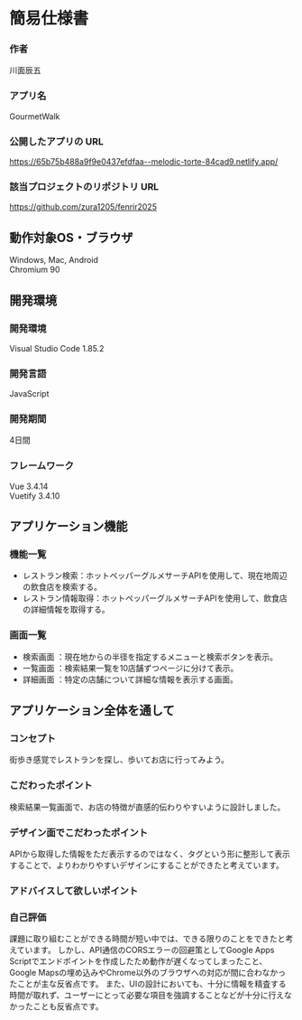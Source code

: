 # 簡易仕様書

### 作者
川面辰五
### アプリ名
GourmetWalk

### 公開したアプリの URL
https://65b75b488a9f9e0437efdfaa--melodic-torte-84cad9.netlify.app/

### 該当プロジェクトのリポジトリ URL
https://github.com/zura1205/fenrir2025

## 動作対象OS・ブラウザ
Windows, Mac, Android  
Chromium 90

## 開発環境
### 開発環境
Visual Studio Code 1.85.2

### 開発言語
JavaScript

### 開発期間
4日間

### フレームワーク
Vue 3.4.14  
Vuetify 3.4.10

## アプリケーション機能

### 機能一覧
- レストラン検索：ホットペッパーグルメサーチAPIを使用して、現在地周辺の飲食店を検索する。
- レストラン情報取得：ホットペッパーグルメサーチAPIを使用して、飲食店の詳細情報を取得する。

### 画面一覧
- 検索画面 ：現在地からの半径を指定するメニューと検索ボタンを表示。
- 一覧画面 ：検索結果一覧を10店舗ずつページに分けて表示。
- 詳細画面 ：特定の店舗について詳細な情報を表示する画面。

## アプリケーション全体を通して

### コンセプト
街歩き感覚でレストランを探し、歩いてお店に行ってみよう。

### こだわったポイント
検索結果一覧画面で、お店の特徴が直感的伝わりやすいように設計しました。

### デザイン面でこだわったポイント
APIから取得した情報をただ表示するのではなく、タグという形に整形して表示することで、よりわかりやすいデザインにすることができたと考えています。

### アドバイスして欲しいポイント


### 自己評価
課題に取り組むことができる時間が短い中では、できる限りのことをできたと考えています。
しかし、API通信のCORSエラーの回避策としてGoogle Apps Scriptでエンドポイントを作成したため動作が遅くなってしまったこと、Google Mapsの埋め込みやChrome以外のブラウザへの対応が間に合わなかったことが主な反省点です。
また、UIの設計においても、十分に情報を精査する時間が取れず、ユーザーにとって必要な項目を強調することなどが十分に行えなかったことも反省点です。
